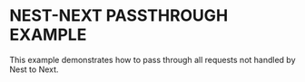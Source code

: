 # NEST-NEXT PASSTHROUGH EXAMPLE

This example demonstrates how to pass through all requests not handled by Nest to Next.

